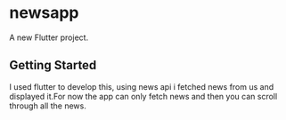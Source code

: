 # newsapp

A new Flutter project.

## Getting Started

I used flutter to develop this,
using news api i fetched news from us and displayed it.For now the app can only fetch news and then you can scroll through all the news. 
